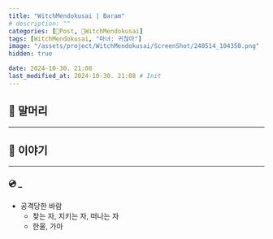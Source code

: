 ```yaml
---
title: "WitchMendokusai | Baram"
# description: ""
categories: [📀Post, 🥥WitchMendokusai]
tags: [WitchMendokusai, "마녀: 귀찮아"]
image: "/assets/project/WitchMendokusai/ScreenShot/240514_104350.png"
hidden: true

date: 2024-10-30. 21:08
last_modified_at: 2024-10-30. 21:08 # Init
---
```


## 📀 말머리

---

## 📀 이야기

---

### 💿 _

- 공격당한 바람
  - 찾는 자, 지키는 자, 떠나는 자
  - 한울, 가마
